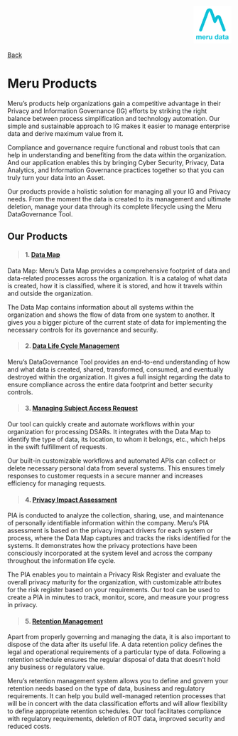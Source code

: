<p align="Right">
  <img width="85" height="85" src="Media/Images/Logos/Merudata_Logo1.png">
</p>

[Back](README.md)

# Meru Products 

Meru’s products help organizations gain a competitive advantage in their Privacy and Information Governance (IG) efforts by striking the right balance between process simplification 
and technology automation. Our simple and sustainable approach to IG makes it easier to manage enterprise data and derive maximum value from it. 

Compliance and governance require functional and robust tools that can help in understanding and benefiting from the data within the organization. And our application enables this by 
bringing Cyber Security, Privacy, Data Analytics, and Information Governance practices together so that you can truly turn your data into an Asset. 

Our products provide a holistic solution for managing all your IG and Privacy needs. From the moment the data is created to its management and ultimate deletion, manage your data 
through its complete lifecycle using the Meru DataGovernance Tool. 

## Our Products 

> #### 1. [**Data Map**](Pages/Products/Data_Map.md)

Data Map: Meru’s Data Map provides a comprehensive footprint of data and data-related processes across the organization. It is a catalog of what data is created, how it is classified, where it is stored, and how it travels within and outside the organization.

The Data Map contains information about all systems within the organization and shows the flow of data from one system to another. It gives you a bigger picture of the current state of data for implementing the necessary controls for its governance and security.


> #### 2. [**Data Life Cycle Management**](Pages/Products/Data_Life_Cycle_Management.md)
    
Meru’s DataGovernance Tool provides an end-to-end understanding of how and what data is created, shared, transformed, consumed, and eventually destroyed within the organization. It gives a full insight regarding the data to ensure compliance across the entire data footprint and better security controls.

> #### 3. [**Managing Subject Access Request**](Pages/Products/Managing_Subject_Access_Request.md)
    
Our tool can quickly create and automate workflows within your organization for processing DSARs. It integrates with the Data Map to identify the type of data, its location, to whom it belongs, etc., which helps in the swift fulfillment of requests.

Our built-in customizable workflows and automated APIs can collect or delete necessary personal data from several systems. This ensures timely responses to customer requests in a secure manner and increases efficiency for managing requests.


> #### 4. [**Privacy Impact Assessment**](Pages/Products/PIA.md)

PIA is conducted to analyze the collection, sharing, use, and maintenance of personally identifiable information within the company. Meru’s PIA assessment is based on the privacy impact drivers for each system or process, where the Data Map captures and tracks the risks identified for the systems. It demonstrates how the privacy protections have been consciously incorporated at the system level and across the company throughout the information life cycle.

 The PIA enables you to maintain a Privacy Risk Register and evaluate the overall privacy maturity for the organization, with customizable attributes for the risk register based on your requirements. Our tool can be used to create a PIA in minutes to track, monitor, score, and measure your progress in privacy.


> #### 5. [**Retention Management**](Pages/Products/Retention_Management.md)

Apart from properly governing and managing the data, it is also important to dispose of the data after its useful life. A data retention policy defines the legal and operational requirements of a particular type of data. Following a retention schedule ensures the regular disposal of data that doesn’t hold any business or regulatory value.

Meru’s retention management system allows you to define and govern your retention needs based on the type of data, business and regulatory requirements. It can help you build well-managed retention processes that will be in concert with the data classification efforts and will allow flexibility to define appropriate retention schedules. Our tool facilitates compliance with regulatory requirements, deletion of ROT data, improved security and reduced costs.
